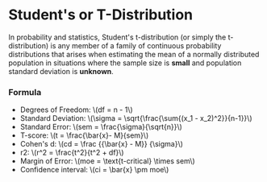 # Student's or T-Distribution
In probability and statistics, Student's t-distribution (or simply the t-distribution) is any member of a family of continuous probability distributions that arises when estimating the mean of a normally distributed population in situations where the sample size is **small** and population standard deviation is **unknown**.

### Formula

- Degrees of Freedom: \\\(df = n - 1\\\)
- Standard Deviation: \\\(\sigma = \sqrt{\frac{\sum{(x_1 - x_2)^2}}{n-1}}\\\)
- Standard Error: \\\(sem = \frac{\sigma}{\sqrt{n}}\\\)
- T-score: \\\(t = \frac{\bar{x}- M}{sem}\\\)
- Cohen's d: \\\(cd = \frac {{\bar{x}  -  M}} {\sigma}\\\)
- r2: \\\(r^2 = \frac{t^2}{t^2 + df}\\\)
- Margin of Error: \\\(moe = \text{t-critical} \times sem\\\)
- Confidence interval: \\\(ci = \bar{x} \pm moe\\\)